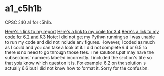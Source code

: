# a1_c5h1b

CPSC 340 a1 for c5h1b.

[Here's a link to my report](doc/solutions.pdf)
[Here's a link to my code for 3.4](code/grads.py)
[Here's a link to my code for 6.2 and 6.3](code/decision_stump.py)
Note: I did not get my Python running so I was unable to run my code and did not include any figures. However, I coded as much as I could and you can take a look at it. I did not complete 6.4 or 6.5 so there is no need to go through those files. 
The solutions.pdf may have the subsections' numbers labeled incorrectly. I included the section's title so that yoiu know which question it is. For example, 6.2 on the solution is actually 6.6 but I did not know how to format it. Sorry for the confusion.